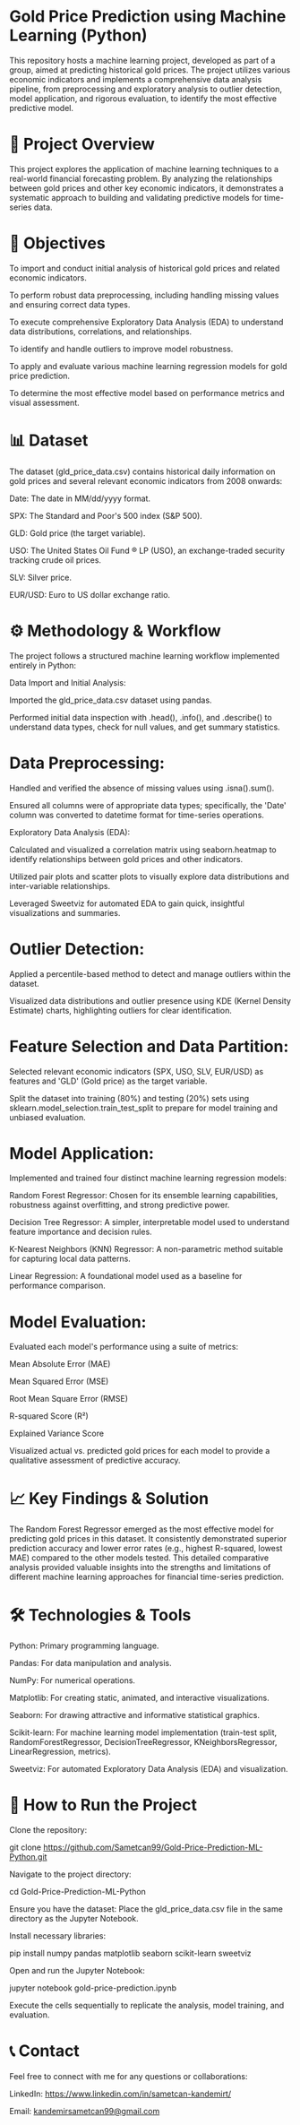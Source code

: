 # Gold Price Prediction using Machine Learning (Python)
This repository hosts a machine learning project, developed as part of a group, aimed at predicting historical gold prices. The project utilizes various economic indicators and implements a comprehensive data analysis pipeline, from preprocessing and exploratory analysis to outlier detection, model application, and rigorous evaluation, to identify the most effective predictive model.

# 📝 Project Overview
This project explores the application of machine learning techniques to a real-world financial forecasting problem. By analyzing the relationships between gold prices and other key economic indicators, it demonstrates a systematic approach to building and validating predictive models for time-series data.

# 🎯 Objectives
To import and conduct initial analysis of historical gold prices and related economic indicators.

To perform robust data preprocessing, including handling missing values and ensuring correct data types.

To execute comprehensive Exploratory Data Analysis (EDA) to understand data distributions, correlations, and relationships.

To identify and handle outliers to improve model robustness.

To apply and evaluate various machine learning regression models for gold price prediction.

To determine the most effective model based on performance metrics and visual assessment.

# 📊 Dataset
The dataset (gld_price_data.csv) contains historical daily information on gold prices and several relevant economic indicators from 2008 onwards:

Date: The date in MM/dd/yyyy format.

SPX: The Standard and Poor's 500 index (S&P 500).

GLD: Gold price (the target variable).

USO: The United States Oil Fund ® LP (USO), an exchange-traded security tracking crude oil prices.

SLV: Silver price.

EUR/USD: Euro to US dollar exchange ratio.

# ⚙️ Methodology & Workflow
The project follows a structured machine learning workflow implemented entirely in Python:

Data Import and Initial Analysis:

Imported the gld_price_data.csv dataset using pandas.

Performed initial data inspection with .head(), .info(), and .describe() to understand data types, check for null values, and get summary statistics.

# Data Preprocessing:

Handled and verified the absence of missing values using .isna().sum().

Ensured all columns were of appropriate data types; specifically, the 'Date' column was converted to datetime format for time-series operations.

Exploratory Data Analysis (EDA):

Calculated and visualized a correlation matrix using seaborn.heatmap to identify relationships between gold prices and other indicators.

Utilized pair plots and scatter plots to visually explore data distributions and inter-variable relationships.

Leveraged Sweetviz for automated EDA to gain quick, insightful visualizations and summaries.

# Outlier Detection:

Applied a percentile-based method to detect and manage outliers within the dataset.

Visualized data distributions and outlier presence using KDE (Kernel Density Estimate) charts, highlighting outliers for clear identification.

# Feature Selection and Data Partition:

Selected relevant economic indicators (SPX, USO, SLV, EUR/USD) as features and 'GLD' (Gold price) as the target variable.

Split the dataset into training (80%) and testing (20%) sets using sklearn.model_selection.train_test_split to prepare for model training and unbiased evaluation.

# Model Application:

Implemented and trained four distinct machine learning regression models:

Random Forest Regressor: Chosen for its ensemble learning capabilities, robustness against overfitting, and strong predictive power.

Decision Tree Regressor: A simpler, interpretable model used to understand feature importance and decision rules.

K-Nearest Neighbors (KNN) Regressor: A non-parametric method suitable for capturing local data patterns.

Linear Regression: A foundational model used as a baseline for performance comparison.

# Model Evaluation:

Evaluated each model's performance using a suite of metrics:

Mean Absolute Error (MAE)

Mean Squared Error (MSE)

Root Mean Square Error (RMSE)

R-squared Score (R²)

Explained Variance Score

Visualized actual vs. predicted gold prices for each model to provide a qualitative assessment of predictive accuracy.

# 📈 Key Findings & Solution
The Random Forest Regressor emerged as the most effective model for predicting gold prices in this dataset. It consistently demonstrated superior prediction accuracy and lower error rates (e.g., highest R-squared, lowest MAE) compared to the other models tested. This detailed comparative analysis provided valuable insights into the strengths and limitations of different machine learning approaches for financial time-series prediction.

# 🛠️ Technologies & Tools
Python: Primary programming language.

Pandas: For data manipulation and analysis.

NumPy: For numerical operations.

Matplotlib: For creating static, animated, and interactive visualizations.

Seaborn: For drawing attractive and informative statistical graphics.

Scikit-learn: For machine learning model implementation (train-test split, RandomForestRegressor, DecisionTreeRegressor, KNeighborsRegressor, LinearRegression, metrics).

Sweetviz: For automated Exploratory Data Analysis (EDA) and visualization.

# 🏃 How to Run the Project
Clone the repository:

git clone https://github.com/Sametcan99/Gold-Price-Prediction-ML-Python.git

Navigate to the project directory:

cd Gold-Price-Prediction-ML-Python

Ensure you have the dataset: Place the gld_price_data.csv file in the same directory as the Jupyter Notebook.

Install necessary libraries:

pip install numpy pandas matplotlib seaborn scikit-learn sweetviz

Open and run the Jupyter Notebook:

jupyter notebook gold-price-prediction.ipynb

Execute the cells sequentially to replicate the analysis, model training, and evaluation.

# 📞 Contact
Feel free to connect with me for any questions or collaborations:

LinkedIn: https://www.linkedin.com/in/sametcan-kandemirt/

Email: kandemirsametcan99@gmail.com
